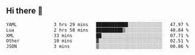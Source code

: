 ## Hi there 👋
<!--START_SECTION:waka-->

```txt
YAML              3 hrs 29 mins   ████████████░░░░░░░░░░░░░   47.97 %
Lua               2 hrs 58 mins   ██████████▒░░░░░░░░░░░░░░   40.84 %
XML               33 mins         ██░░░░░░░░░░░░░░░░░░░░░░░   07.71 %
Other             10 mins         ▓░░░░░░░░░░░░░░░░░░░░░░░░   02.51 %
JSON              3 mins          ▒░░░░░░░░░░░░░░░░░░░░░░░░   00.86 %
```

<!--END_SECTION:waka-->
